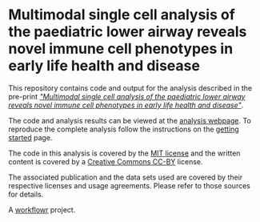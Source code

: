 # Multimodal single cell analysis of the paediatric lower airway reveals novel immune cell phenotypes in early life health and disease

This repository contains code and output for the analysis described in the pre-print [*"Multimodal single cell analysis of the paediatric lower airway reveals novel immune cell phenotypes in early life health and disease"*]().

The code and analysis results can be viewed at the [analysis webpage](https://oshlacklab.com/paed-cf-cite-seq/). 
To reproduce the complete analysis follow the instructions on the [getting started](https://oshlacklab.com/paed-cf-cite-seq/gettingStarted.html) page.

The code in this analysis is covered by the [MIT license](https://choosealicense.com/licenses/mit/ "MIT License") and the written content is covered by a [Creative Commons CC-BY](https://choosealicense.com/licenses/cc-by-4.0/ "CC-BY License") license.

The associated publication and the data sets used are covered by their respective licenses and usage agreements. Please refer to those sources for details.

A [workflowr](https://workflowr.github.io/workflowr) project.

